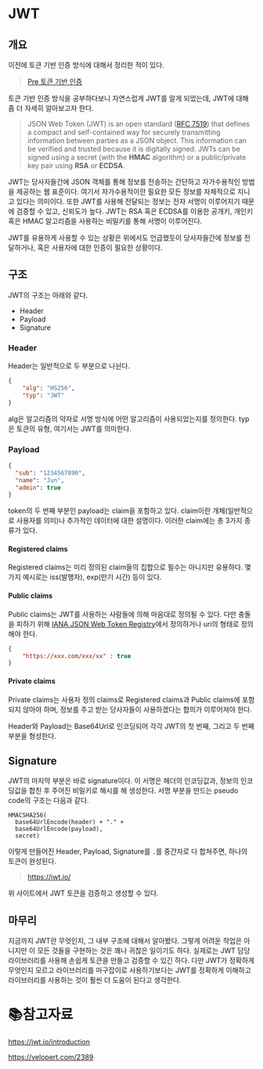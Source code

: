 # JWT

## 개요

이전에 토큰 기반 인증 방식에 대해서 정리한 적이 있다.

> [Pre 토큰 기반 인증](./토큰_기반_인증.md)

토큰 기반 인증 방식을 공부하다보니 자연스럽게 JWT를 알게 되었는데, JWT에 대해 좀 더 자세히 알아보고자 한다.

> JSON Web Token (JWT) is an open standard ([RFC 7519](https://tools.ietf.org/html/rfc7519)) that defines a compact and self-contained way for securely transmitting information between parties as a JSON object. This information can be verified and trusted because it is digitally signed. JWTs can be signed using a secret (with the **HMAC** algorithm) or a public/private key pair using **RSA** or **ECDSA**.

JWT는 당사자들간에 JSON 객체를 통해 정보를 전송하는 간단하고 자가수용적인 방법을 제공하는 웹 표준이다. 여기서 자가수용적이란 필요한 모든 정보를 자체적으로 지니고 있다는 의미이다. 또한 JWT를 사용해 전달되는 정보는 전자 서명이 이루어지기 때문에 검증할 수 있고, 신뢰도가 높다. JWT는 RSA 혹은 ECDSA를 이용한 공개키, 개인키 혹은 HMAC 알고리즘을 사용하는 비밀키를 통해 서명이 이루어진다.

JWT를 유용하게 사용할 수 있는 상황은 위에서도 언급했듯이 당사자들간에 정보를 전달하거나, 혹은 사용자에 대한 인증이 필요한 상황이다.

## 구조

JWT의 구조는 아래와 같다.

- Header
- Payload
- Signature

### Header

Header는 일반적으로 두 부분으로 나뉜다.

```json
{
	"alg": "HS256",
	"typ": "JWT"
}
```

alg은 알고리즘의 약자로 서명 방식에 어떤 알고리즘이 사용되었는지를 정의한다. typ은 토큰의 유형, 여기서는 JWT를 의미한다.

### Payload

```json
{
  "sub": "1234567890",
  "name": "Jun",
  "admin": true
}
```

token의 두 번째 부분인 payload는 claim을 포함하고 있다. claim이란 개체(일반적으로 사용자를 의미)나 추가적인 데이터에 대한 설명이다. 이러한 claim에는 총 3가지 종류가 있다.

#### Registered claims

Registered claims는 미리 정의된 claim들의 집합으로 필수는 아니지만 유용하다. 몇 가지 예시로는 iss(발행자), exp(만기 시간) 등이 있다.

#### Public claims

Public claims는 JWT를 사용하는 사람들에 의해 마음대로 정의될 수 있다. 다만 충돌을 피하기 위해 [IANA JSON Web Token Registry](https://www.iana.org/assignments/jwt/jwt.xhtml)에서 정의하거나 uri의 형태로 정의해야 한다.

```json
{
    "https://xxx.com/xxx/xx" : true
}
```

#### Private claims

Private claims는 사용자 정의 claims로 Registered claims과 Public claims에 포함되지 않아야 하며, 정보를 주고 받는 당사자들이 사용하겠다는 합의가 이루어져야 한다.

Header와 Payload는 Base64Url로 인코딩되어 각각 JWT의 첫 번째, 그리고 두 번째 부분을 형성한다.

## Signature

JWT의 마지막 부분은 바로 signature이다. 이 서명은 헤더의 인코딩값과, 정보의 인코딩값을 합친 후 주어진 비밀키로 해시를 해 생성한다. 서명 부분을 만드는 pseudo code의 구조는 다음과 같다.

```
HMACSHA256(
  base64UrlEncode(header) + "." +
  base64UrlEncode(payload),
  secret)
```

이렇게 만들어진 Header, Payload, Signature를 `.`를 중간자로 다 합쳐주면, 하나의 토큰이 완성된다.

> https://jwt.io/

위 사이트에서 JWT 토큰을 검증하고 생성할 수 있다.

## 마무리

지금까지 JWT란 무엇인지, 그 내부 구조에 대해서 알아봤다. 그렇게 어려운 작업은 아니지만 이 모든 것들을 구현하는 것은 꽤나 귀찮은 일이기도 하다. 실제로는 JWT 담당 라이브러리를 사용해 손쉽게 토큰을 만들고 검증할 수 있긴 하다. 다만 JWT가 정확하게 무엇인지 모르고 라이브러리를 마구잡이로 사용하기보다는 JWT를 정확하게 이해하고 라이브러리를 사용하는 것이 훨씬 더 도움이 된다고 생각한다.

# :books:참고자료

https://jwt.io/introduction

https://velopert.com/2389